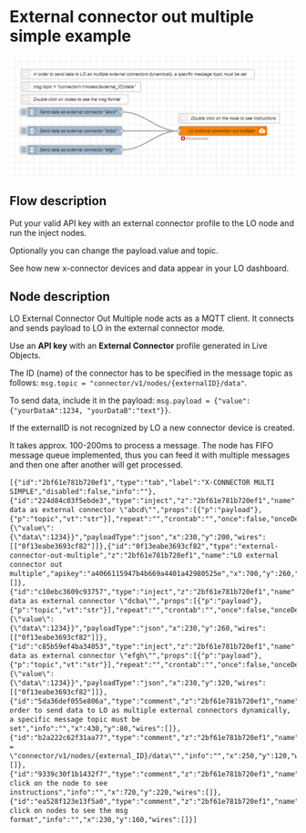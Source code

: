 # External connector out multiple simple example
![the flow view](https://github.com/DatavenueLiveObjects/Node-RED-FAQ-examples/blob/master/Flows/x_connector_multiple_out_simple/img/img1.png?raw=true)

## Flow description

Put your valid API key with an external connector profile to the LO node and run the inject nodes. 

Optionally you can change the payload.value and topic.

See how new x-connector devices and data appear in your LO dashboard.  

## Node description
LO External Connector Out Multiple node acts as a MQTT client. It connects and sends payload to LO in the external connector mode. 

Use an **API key** with an **External Connector** profile generated in Live Objects.

The ID (name) of the connector has to be specified in the message topic as follows:
`msg.topic = "connector/v1/nodes/{externalID}/data"`.

To send data, include it in the payload: `msg.payload = {"value":{"yourDataA":1234, "yourDataB":"text"}}`.

If the externalID is not recognized by LO a new connector device is created.

It takes approx. 100-200ms to process a message. The node has FIFO message queue implemented, thus you can feed it with multiple messages and then one after another will get processed.

```
[{"id":"2bf61e781b720ef1","type":"tab","label":"X-CONNECTOR MULTI SIMPLE","disabled":false,"info":""},{"id":"224d84c03f5ebde3","type":"inject","z":"2bf61e781b720ef1","name":"Send data as external connector \"abcd\"","props":[{"p":"payload"},{"p":"topic","vt":"str"}],"repeat":"","crontab":"","once":false,"onceDelay":0.1,"topic":"connector/v1/nodes/abcd/data","payload":"{\"value\":{\"data\":1234}}","payloadType":"json","x":230,"y":200,"wires":[["0f13eabe3693cf82"]]},{"id":"0f13eabe3693cf82","type":"external-connector-out-multiple","z":"2bf61e781b720ef1","name":"LO external connector out multiple","apikey":"a4066115947b4b669a4401a42980525e","x":700,"y":260,"wires":[]},{"id":"c10ebc3609c93757","type":"inject","z":"2bf61e781b720ef1","name":"Send data as external connector \"dcba\"","props":[{"p":"payload"},{"p":"topic","vt":"str"}],"repeat":"","crontab":"","once":false,"onceDelay":0.1,"topic":"connector/v1/nodes/dcba/data","payload":"{\"value\":{\"data\":1234}}","payloadType":"json","x":230,"y":260,"wires":[["0f13eabe3693cf82"]]},{"id":"c85b59ef4ba34053","type":"inject","z":"2bf61e781b720ef1","name":"Send data as external connector \"efgh\"","props":[{"p":"payload"},{"p":"topic","vt":"str"}],"repeat":"","crontab":"","once":false,"onceDelay":0.1,"topic":"connector/v1/nodes/efgh/data","payload":"{\"value\":{\"data\":1234}}","payloadType":"json","x":230,"y":320,"wires":[["0f13eabe3693cf82"]]},{"id":"5da36def055e806a","type":"comment","z":"2bf61e781b720ef1","name":"In order to send data to LO as multiple external connectors dynamically, a specific message topic must be set","info":"","x":430,"y":80,"wires":[]},{"id":"b2a222c62f31aa77","type":"comment","z":"2bf61e781b720ef1","name":"msg.topic = \"connector/v1/nodes/{external_ID}/data\"","info":"","x":250,"y":120,"wires":[]},{"id":"9339c30f1b1432f7","type":"comment","z":"2bf61e781b720ef1","name":"Double click on the node to see instructions","info":"","x":720,"y":220,"wires":[]},{"id":"ea528f123e13f5a0","type":"comment","z":"2bf61e781b720ef1","name":"Double click on nodes to see the msg format","info":"","x":230,"y":160,"wires":[]}]
```